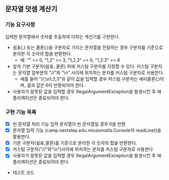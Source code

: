 ## 문자열 덧셈 계산기

### 기능 요구사항
입력한 문자열에서 숫자를 추출하여 더하는 계산기를 구현한다.

- 쉼표(,) 또는 콜론(:)을 구분자로 가지는 문자열을 전달하는 경우 구분자를 기준으로 분리한 각 숫자의 합을 반환한다.
  - 예: "" => 0, "1,2" => 3, "1,2,3" => 6, "1,2:3" => 6
- 앞의 기본 구분자(쉼표, 콜론) 외에 커스텀 구분자를 지정할 수 있다. 커스텀 구분자는 문자열 앞부분의 "//"와 "\n" 사이에 위치하는 문자를 커스텀 구분자로 사용한다.
  - 예를 들어 "//;\n1;2;3"과 같이 값을 입력할 경우 커스텀 구분자는 세미콜론(;)이며, 결과 값은 6이 반환되어야 한다.
- 사용자가 잘못된 값을 입력할 경우 IllegalArgumentException을 발생시킨 후 애플리케이션은 종료되어야 한다.

### 구현 기능 목록
- [x] 빈 문자열 처리 기능 입력 문자열이 빈 문자열일 경우 0을 반환
- [x] 문자열 입력 기능 (camp.nextstep.edu.missionutils.Console의 readLine()을 활용한다.
- [x] 기본 구분자(쉼표,콜론)를 기준으로 분리한 각 숫자의 합을 반환한다.
- [x] 커스텀 구분자("//"와"\n")사이에 위치하는 문자를 커스텀 구분자로 사용한다
- [x] 사용자가 잘못된 값을 입력할 경우 IllegalArgumentException을 발생시킨 후 애플리케이션은 종료되어야 한다.
- 테스트 코드 